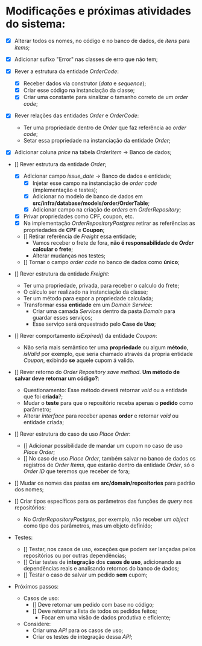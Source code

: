 # Modificações e próximas atividades do sistema:

- [x] Alterar todos os nomes, no código e no banco de dados, de *itens* para *items*;

- [x] Adicionar sufixo "Error" nas classes de erro que não tem;

- [x] Rever a estrutura da entidade *OrderCode*:
  - [x] Receber dados via construtor (*data* e *sequence*);
  - [x] Criar esse código na instanciação da classe;
  - [x] Criar uma constante para sinalizar o tamanho correto de um *order code*;

- [x] Rever relações das entidades *Order* e *OrderCode*:
  - Ter uma propriedade dentro de *Order* que faz referência ao *order code*;
  - Setar essa propriedade na instanciação da entidade *Order*;

- [x] Adicionar coluna *price* na tabela *OrderItem* -> Banco de dados;

- [] Rever estrutura da entidade *Order*;
  - [x] Adicionar campo *issue_date* -> Banco de dados e entidade;
    - [x] Injetar esse campo na instanciação de *order code* (implementação e testes);
    - [x] Adicionar no modelo de banco de dados em **src/infra/database/models/order/OrderTable**;
    - [x] Adicionar campo na criação de *orders* em *OrderRepository*;
  - [x] Privar propriedades como CPF, coupon, etc.
  - [x] Na implementação *OrderRepositoryPostgres* retirar as referências as propriedades de **CPF** e **Coupon**;
  - [] Retirar referência de *Freight* essa entidade;
    - Vamos receber o frete de fora, **não é responsabilidade de _Order_ calcular o frete**;
    - Alterar mudanças nos testes;
  - [] Tornar o campo *order code* no banco de dados como **único**;

- [] Rever estrutura da entidade *Freight*:
  - Ter uma propriedade, privada, para receber o calculo do frete;
  - O cálculo ser realizado na instanciação da classe;
  - Ter um método para expor a propriedade calculada;
  - Transformar essa **entidade** em um *Domain Service*:
    - Criar uma camada *Services* dentro da pasta *Domain* para guardar esses serviços;
    - Esse serviço será orquestrado pelo **Case de Uso**;

- [] Rever comportamento *isExpired()* da entidade *Coupon*:
  - Não seria mais semântico ter uma **propriedade** ou algum **método**, *isValid* por exemplo, que seria chamado através da própria entidade *Coupon*, exibindo **se** aquele cupom á valido.

- [] Rever retorno do *Order Repository save method*. **Um método de salvar deve retornar um código?**:
  - Questionamento: Esse método deverá retornar *void* ou a entidade que foi **criada**?;
  - Mudar o **teste** para que o repositório receba apenas o **pedido** como parâmetro;
  - Alterar *interface* para receber apenas **order** e retornar *void* ou entidade criada;

- [] Rever estrutura do caso de uso *Place Order*:
  - [] Adicionar possibilidade de mandar um cupom no caso de uso *Place Order*;
  - [] No caso de uso *Place Order*, também salvar no banco de dados os registros de *Order Items*, que estarão dentro da entidade *Order*, só o *Order ID* que teremos que receber de fora;

- [] Mudar os nomes das pastas em **src/domain/repositories** para padrão dos nomes;

- [] Criar tipos específicos para os parâmetros das funções de *query* nos repositórios:
  - No *OrderRepositoryPostgres*, por exemplo, não receber um *object* como tipo dos parâmetros, mas um objeto definido;

- Testes:
  - [] Testar, nos casos de uso, exceções que podem ser lançadas pelos repositórios ou por outras dependências;
  - [] Criar testes de **integração** dos **casos de uso**, adicionando as dependências reais e analisando retornos do banco de dados;
  - [] Testar o caso de salvar um pedido **sem** cupom;


- Próximos passos:
  - Casos de uso:
    - [] Deve retornar um pedido com base no código;
    - [] Deve retornar a lista de todos os pedidos feitos;
      - Focar em uma visão de dados produtiva e eficiente;
  - Considere:
    - Criar uma *API* para os casos de uso;
    - Criar os testes de integração dessa *API*;
